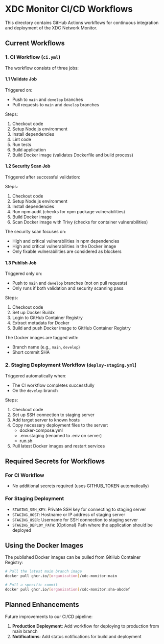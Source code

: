 # XDC Monitor CI/CD Workflows

This directory contains GitHub Actions workflows for continuous integration and deployment of the XDC Network Monitor.

## Current Workflows

### 1. CI Workflow (`ci.yml`)

The workflow consists of three jobs:

#### 1.1 Validate Job

Triggered on:

- Push to `main` and `develop` branches
- Pull requests to `main` and `develop` branches

Steps:

1. Checkout code
2. Setup Node.js environment
3. Install dependencies
4. Lint code
5. Run tests
6. Build application
7. Build Docker image (validates Dockerfile and build process)

#### 1.2 Security Scan Job

Triggered after successful validation:

Steps:

1. Checkout code
2. Setup Node.js environment
3. Install dependencies
4. Run npm audit (checks for npm package vulnerabilities)
5. Build Docker image
6. Scan Docker image with Trivy (checks for container vulnerabilities)

The security scan focuses on:

- High and critical vulnerabilities in npm dependencies
- High and critical vulnerabilities in the Docker image
- Only fixable vulnerabilities are considered as blockers

#### 1.3 Publish Job

Triggered only on:

- Push to `main` and `develop` branches (not on pull requests)
- Only runs if both validation and security scanning pass

Steps:

1. Checkout code
2. Set up Docker Buildx
3. Login to GitHub Container Registry
4. Extract metadata for Docker
5. Build and push Docker image to GitHub Container Registry

The Docker images are tagged with:

- Branch name (e.g., `main`, `develop`)
- Short commit SHA

### 2. Staging Deployment Workflow (`deploy-staging.yml`)

Triggered automatically when:

- The CI workflow completes successfully
- On the `develop` branch

Steps:

1. Checkout code
2. Set up SSH connection to staging server
3. Add target server to known hosts
4. Copy necessary deployment files to the server:
   - docker-compose.yml
   - .env.staging (renamed to .env on server)
   - run.sh
5. Pull latest Docker images and restart services

## Required Secrets for Workflows

### For CI Workflow

- No additional secrets required (uses GITHUB_TOKEN automatically)

### For Staging Deployment

- `STAGING_SSH_KEY`: Private SSH key for connecting to staging server
- `STAGING_HOST`: Hostname or IP address of staging server
- `STAGING_USER`: Username for SSH connection to staging server
- `STAGING_DEPLOY_PATH`: (Optional) Path where the application should be deployed

## Using the Docker Images

The published Docker images can be pulled from GitHub Container Registry:

```bash
# Pull the latest main branch image
docker pull ghcr.io/[organization]/xdc-monitor:main

# Pull a specific commit
docker pull ghcr.io/[organization]/xdc-monitor:sha-abcdef
```

## Planned Enhancements

Future improvements to our CI/CD pipeline:

1. **Production Deployment**: Add workflow for deploying to production from main branch
2. **Notifications**: Add status notifications for build and deployment
